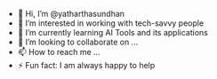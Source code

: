 - 👋 Hi, I’m @yatharthasundhan
- 👀 I’m interested in working with tech-savvy people
- 🌱 I’m currently learning AI Tools and its applications
- 💞️ I’m looking to collaborate on ...
- 📫 How to reach me ...
- ⚡ Fun fact: I am always happy to help

<!---
yatharthasundhan/yatharthasundhan is a ✨ special ✨ repository because its `README.md` (this file) appears on your GitHub profile.
You can click the Preview link to take a look at your changes.
--->
